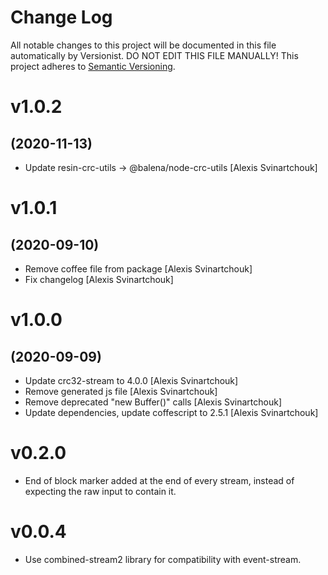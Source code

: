 # Change Log

All notable changes to this project will be documented in this file
automatically by Versionist. DO NOT EDIT THIS FILE MANUALLY!
This project adheres to [Semantic Versioning](http://semver.org/).

# v1.0.2
## (2020-11-13)

* Update resin-crc-utils -> @balena/node-crc-utils [Alexis Svinartchouk]

# v1.0.1
## (2020-09-10)

* Remove coffee file from package [Alexis Svinartchouk]
* Fix changelog [Alexis Svinartchouk]

# v1.0.0
## (2020-09-09)

* Update crc32-stream to 4.0.0 [Alexis Svinartchouk]
* Remove generated js file [Alexis Svinartchouk]
* Remove deprecated "new Buffer()" calls [Alexis Svinartchouk]
* Update dependencies, update coffescript to 2.5.1 [Alexis Svinartchouk]

# v0.2.0
* End of block marker added at the end of every stream, instead of expecting the raw input to contain it.

# v0.0.4

* Use combined-stream2 library for compatibility with event-stream.
